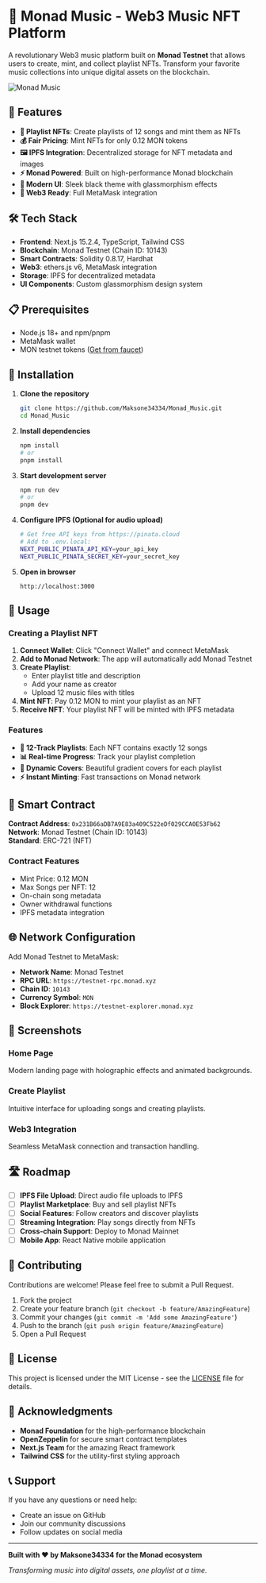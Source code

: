 # 🎵 Monad Music - Web3 Music NFT Platform

A revolutionary Web3 music platform built on **Monad Testnet** that allows users to create, mint, and collect playlist NFTs. Transform your favorite music collections into unique digital assets on the blockchain.

![Monad Music](https://raw.githubusercontent.com/Maksone34334/Monad_Music/main/public/monad%20dj.png)

## 🚀 Features

- **🎼 Playlist NFTs**: Create playlists of 12 songs and mint them as NFTs
- **💰 Fair Pricing**: Mint NFTs for only 0.12 MON tokens
- **🖼️ IPFS Integration**: Decentralized storage for NFT metadata and images
- **⚡ Monad Powered**: Built on high-performance Monad blockchain
- **🎨 Modern UI**: Sleek black theme with glassmorphism effects
- **🔗 Web3 Ready**: Full MetaMask integration

## 🛠️ Tech Stack

- **Frontend**: Next.js 15.2.4, TypeScript, Tailwind CSS
- **Blockchain**: Monad Testnet (Chain ID: 10143)
- **Smart Contracts**: Solidity 0.8.17, Hardhat
- **Web3**: ethers.js v6, MetaMask integration
- **Storage**: IPFS for decentralized metadata
- **UI Components**: Custom glassmorphism design system

## 📋 Prerequisites

- Node.js 18+ and npm/pnpm
- MetaMask wallet
- MON testnet tokens ([Get from faucet](https://testnet.monad.xyz))

## 🔧 Installation

1. **Clone the repository**
   ```bash
   git clone https://github.com/Maksone34334/Monad_Music.git
   cd Monad_Music
   ```

2. **Install dependencies**
   ```bash
   npm install
   # or
   pnpm install
   ```

3. **Start development server**
   ```bash
   npm run dev
   # or
   pnpm dev
   ```

4. **Configure IPFS (Optional for audio upload)**
   ```bash
   # Get free API keys from https://pinata.cloud
   # Add to .env.local:
   NEXT_PUBLIC_PINATA_API_KEY=your_api_key
   NEXT_PUBLIC_PINATA_SECRET_KEY=your_secret_key
   ```

5. **Open in browser**
   ```
   http://localhost:3000
   ```

## 🎯 Usage

### Creating a Playlist NFT

1. **Connect Wallet**: Click "Connect Wallet" and connect MetaMask
2. **Add to Monad Network**: The app will automatically add Monad Testnet
3. **Create Playlist**: 
   - Enter playlist title and description
   - Add your name as creator
   - Upload 12 music files with titles
4. **Mint NFT**: Pay 0.12 MON to mint your playlist as an NFT
5. **Receive NFT**: Your playlist NFT will be minted with IPFS metadata

### Features

- **🎵 12-Track Playlists**: Each NFT contains exactly 12 songs
- **📊 Real-time Progress**: Track your playlist completion
- **🎨 Dynamic Covers**: Beautiful gradient covers for each playlist
- **⚡ Instant Minting**: Fast transactions on Monad network

## 🔗 Smart Contract

**Contract Address**: `0x231B66aDB7A9E83a409C522eDf029CCA0E53Fb62`  
**Network**: Monad Testnet (Chain ID: 10143)  
**Standard**: ERC-721 (NFT)  

### Contract Features
- Mint Price: 0.12 MON
- Max Songs per NFT: 12
- On-chain song metadata
- Owner withdrawal functions
- IPFS metadata integration

## 🌐 Network Configuration

Add Monad Testnet to MetaMask:

- **Network Name**: Monad Testnet
- **RPC URL**: `https://testnet-rpc.monad.xyz`
- **Chain ID**: `10143`
- **Currency Symbol**: `MON`
- **Block Explorer**: `https://testnet-explorer.monad.xyz`

## 📱 Screenshots

### Home Page
Modern landing page with holographic effects and animated backgrounds.

### Create Playlist
Intuitive interface for uploading songs and creating playlists.

### Web3 Integration
Seamless MetaMask connection and transaction handling.

## 🛣️ Roadmap

- [ ] **IPFS File Upload**: Direct audio file uploads to IPFS
- [ ] **Playlist Marketplace**: Buy and sell playlist NFTs
- [ ] **Social Features**: Follow creators and discover playlists
- [ ] **Streaming Integration**: Play songs directly from NFTs
- [ ] **Cross-chain Support**: Deploy to Monad Mainnet
- [ ] **Mobile App**: React Native mobile application

## 🤝 Contributing

Contributions are welcome! Please feel free to submit a Pull Request.

1. Fork the project
2. Create your feature branch (`git checkout -b feature/AmazingFeature`)
3. Commit your changes (`git commit -m 'Add some AmazingFeature'`)
4. Push to the branch (`git push origin feature/AmazingFeature`)
5. Open a Pull Request

## 📄 License

This project is licensed under the MIT License - see the [LICENSE](LICENSE) file for details.

## 🙏 Acknowledgments

- **Monad Foundation** for the high-performance blockchain
- **OpenZeppelin** for secure smart contract templates
- **Next.js Team** for the amazing React framework
- **Tailwind CSS** for the utility-first styling approach

## 📞 Support

If you have any questions or need help:

- Create an issue on GitHub
- Join our community discussions
- Follow updates on social media

---

**Built with ❤️ by Maksone34334 for the Monad ecosystem**

*Transforming music into digital assets, one playlist at a time.*